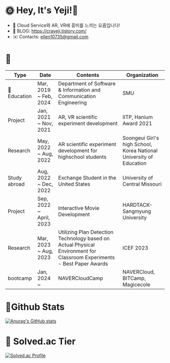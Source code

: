 <!--![header](https://capsule-render.vercel.app/api?type=soft&color=auto&height=15&section=header&text=)-->


# 🌞 Hey, It's Yeji!🤍
<!-- 
- 👀 I’m interested in Cloud Service and AR/VR these days!
-->
- 👀 Cloud Service와 AR, VR에 흥미를 느끼는 요즘입니다!
- 📖 BLOG: https://crayeji.tistory.com/
- ✉️ Contacts: ellen10735@gmail.com

 <!-- 
 # 💚 Career
| Type | Date | Contents | Organization |
| ------ | ------ | ------ | ------ |
| 🏫Education | Mar, 2019 ~ Feb, 2024| Department of Software & Information and Communication Engineering | Sangmyung University |
| Project | Jan, 2021 ~ Nov, 2021 | AR, VR scientific experiment development | IITP, Hanium Award 2021 |
| Research | May, 2022 ~ Aug, 2022 | AR scientific experiment development for highschool students | Soongeui Girl's high School, Korea National University of Education |
| Study abroad | Aug, 2022 ~ Dec, 2022 | Exchange Student in the United States | University of Central Missouri |
| Project | Sep, 2022 ~ April, 2023| Interactive Movie Development | HARDTACK-Sangmyung University |
| Project | Jan, 2024 ~ | NAVERCloudCamp | NAVERCloud, BITCamp, Magicecole |
-->

 # 💚 
| Type | Date | Contents | Organization |
| ------ | ------ | ------ | ------ |
| 🏫Education | Mar, 2019 ~ Feb, 2024| Department of Software & Information and Communication Engineering | SMU |
| Project | Jan, 2021 ~ Nov, 2021 | AR, VR scientific experiment development | IITP, Hanium Award 2021 |
| Research | May, 2022 ~ Aug, 2022 | AR scientific experiment development for highschool students | Soongeui Girl's high School, Korea National University of Education |
| Study abroad | Aug, 2022 ~ Dec, 2022 | Exchange Student in the United States | University of Central Missouri |
| Project | Sep, 2022 ~ April, 2023| Interactive Movie Development | HARDTACK-Sangmyung University |
| Research | Mar, 2023 ~ Aug, 2023 | Utilizing Plan Detection Technology based on Actual Physical Environment for Classroom Experiments - Best Paper Awards | ICEF 2023 |
| bootcamp | Jan, 2024 ~ | NAVERCloudCamp | NAVERCloud, BITCamp, Magicecole |

<!--- | Mentoring & Prize | Mar, 2020 ~ June 2020 | C Language Mentoring to freshmen and Grand Prize in the achievement contest | Sangmyung University | ---!>
<!--
# Skills 뱃지
--->

# 💙Github Stats
[![Anurag's GitHub stats](https://github-readme-stats.vercel.app/api?username=ellen310)](https://github.com/anuraghazra/github-readme-stats)


# 💛 Solved.ac Tier
[![Solved.ac Profile](http://mazassumnida.wtf/api/v2/generate_badge?boj=ellen310)](https://solved.ac/ellen310/)

